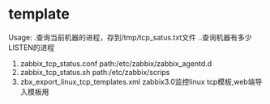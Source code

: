 # template
Usage:
.查询当前机器的进程，存到/tmp/tcp_satus.txt文件 <bash zabbix_tcp_status.sh>
..查询机器有多少LISTEN的进程 <bash zabbix_tcp_status.sh LISTEN>

1. zabbix_tcp_status.conf
path:/etc/zabbix/zabbix_agentd.d
2. zabbix_tcp_status.sh
path:/etc/zabbix/scrips
3. zbx_export_linux_tcp_templates.xml
zabbix3.0监控linux tcp模板,web端导入模板用
